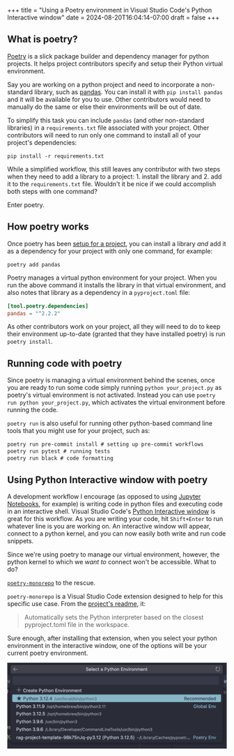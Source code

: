 +++
title = "Using a Poetry environment in Visual Studio Code's Python Interactive window"
date = 2024-08-20T16:04:14-07:00
draft = false
+++

## What is poetry?

[Poetry](https://python-poetry.org/) is a slick package builder and dependency manager for python projects. It helps project contributors specify and setup their Python virtual environment.

Say you are working on a python project and need to incorporate a non-standard library, such as [pandas](https://pandas.pydata.org/). You can install it with `pip install pandas` and it will be available for you to use. Other contributors would need to manually do the same or else their environments will be out of date. 

To simplify this task you can include `pandas` (and other non-standard libraries) in a `requirements.txt` file associated with your project. Other contributors will need to run only one command to install all of your project's dependencies: 

``` shell
pip install -r requirements.txt
```

While a simplified workflow, this still leaves any contributor with two steps when they need to add a library to a project: 1. install the library and 2. add it to the `requirements.txt` file. Wouldn't it be nice if we could accomplish both steps with one command?

Enter poetry.

## How poetry works

Once poetry has been [setup for a project](https://python-poetry.org/docs/basic-usage/), you can install a library _and_ add it as a dependency for your project with only one command, for example:

``` shell
poetry add pandas
```

Poetry manages a virtual python environment for your project. When you run the above command it installs the library in that virtual environment, and also notes that library as a dependency in a `pyproject.toml` file:

``` toml
[tool.poetry.dependencies]
pandas = "^2.2.2"
```

As other contributors work on your project, all they will need to do to keep their environment up-to-date (granted that they have installed poetry) is run `poetry install`.

## Running code with poetry

Since poetry is managing a virtual environment behind the scenes, once you are ready to run some code simply running `python your_project.py` as poetry's virtual environment is not activated. Instead you can use `poetry run python your_project.py`, which activates the virtual environment before running the code.

`poetry run` is also useful for running other python-based command line tools that you might use for your project, such as:

``` shell
poetry run pre-commit install # setting up pre-commit workflows
poetry run pytest # running tests
poetry run black # code formatting
```

## Using Python Interactive window with poetry

A development workflow I encourage (as opposed to using [Jupyter Notebooks](https://jupyter.org/), for example) is writing code in python files and executing code in an interactive shell. Visual Studio Code's [Python Interactive window](https://code.visualstudio.com/docs/python/jupyter-support-py#_using-the-python-interactive-window) is great for this workflow. As you are writing your code, hit `Shift+Enter` to run whatever line is you are working on. An interactive window will appear, connect to a python kernel, and you can now easily both write and run code snippets.

Since we're using poetry to manage our virtual environment, however, the python kernel to which we _want to_ connect won't be accessible. What to do?

[`poetry-monorepo`](https://marketplace.visualstudio.com/items?itemName=ameenahsanma.poetry-monorepo) to the rescue. 

`poetry-monorepo` is a Visual Studio Code extension designed to help for this specific use case. From the [project's readme](https://github.com/ihsan-96/vscode-python-poetry-monorepo), it:

> Automatically sets the Python interpreter based on the closest pyproject.toml file in the workspace.

Sure enough, after installing that extension, when you select your python environment in the interactive window, one of the options will be your current poetry environment.

![Python Interpreter](python_interpreter.png)